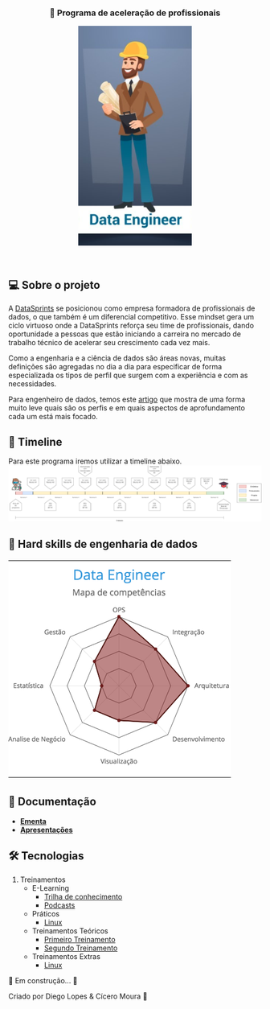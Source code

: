 <h3 align="center">
   🚀 Programa de aceleração de profissionais 
</h3>

<p align="center">
  <img src="/images/role.png" />
</p>

<br>

## 💻 Sobre o projeto

A [DataSprints](http://datasprints.com.br/) se posicionou  como empresa formadora de profissionais de dados, o que também é um diferencial competitivo. Esse mindset gera um ciclo virtuoso onde a DataSprints reforça seu time de profissionais, dando oportunidade a pessoas que estão iniciando a carreira no mercado de trabalho técnico de acelerar seu crescimento cada vez mais.

Como a engenharia e a ciência de dados são áreas novas, muitas definições são agregadas no dia a dia para especificar de forma especializada os tipos de perfil que surgem com a experiência e com as necessidades.

Para engenheiro de dados, temos este [artigo](https://medium.com/data-hackers/os-tipos-de-engenheiros-de-dados-c3674b4d74d1) que mostra de uma forma muito leve quais são os perfis e em quais aspectos de aprofundamento cada um está mais focado.



## 📆 Timeline
Para este programa iremos utilizar a timeline abaixo.
![image](/images/timeline.png)


## 🧾 Hard skills de engenharia de dados
![image](/images/map.png)

## 📝 Documentação

- **[Ementa](https://docs.google.com/document/d/1HX_md26C00ORTD-VxcuE3DkVhjANYEQW8uDWyAQ5ZbY/edit?usp=drive_web&ouid=112012153028837850101)**
- **[Apresentações]()**

## 🛠 Tecnologias

1. Treinamentos
	* E-Learning
		- [Trilha de conhecimento](/Treinamentos/e-learning/e-learning.md)
		- [Podcasts](/Treinamentos/e-learning/podcasts.md)
	* Práticos
		- [Linux](/Treinamentos/Linux/Linux.md)
	* Treinamentos Teóricos
		- [Primeiro Treinamento](https://docs.google.com/presentation/d/1d8gipE2AH88hMySgH0LUBzrDpYKvSOLGAWTEaKhp5Nw/edit?usp=sharing)
		- [Segundo Treinamento](https://docs.google.com/presentation/d/1GtQEZF_JskxYlHzrR2HqPyLKa-tk3rKalLuJhtrujr8/edit?usp=sharing)
	* Treinamentos Extras
		- [Linux](/Treinamentos/Linux/Extras)

🚧 Em construção... 🚧

Criado por Diego Lopes & Cícero Moura 👋


